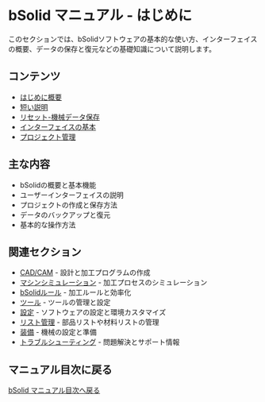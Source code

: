 # bSolid マニュアル - はじめに

このセクションでは、bSolidソフトウェアの基本的な使い方、インターフェイスの概要、データの保存と復元などの基礎知識について説明します。

## コンテンツ

- [はじめに概要](./01-00_overview.md)
- [短い説明](./01-01_breve_panoramica.md)
- [リセット-機械データ保存](./01-02_imp_back_restore.md)
- [インターフェイスの基本](./01-03_interface_basics.md)
- [プロジェクト管理](./01-04_project_management.md)

## 主な内容

- bSolidの概要と基本機能
- ユーザーインターフェイスの説明
- プロジェクトの作成と保存方法
- データのバックアップと復元
- 基本的な操作方法

## 関連セクション

- [CAD/CAM](../02-CADCAM/README.md) - 設計と加工プログラムの作成
- [マシンシミュレーション](../03-SimMacchina/README.md) - 加工プロセスのシミュレーション
- [bSolidルール](../04-RegolebSolid/README.md) - 加工ルールと効率化
- [ツール](../05-Utensili/README.md) - ツールの管理と設定
- [設定](../06-Impostaz/README.md) - ソフトウェアの設定と環境カスタマイズ
- [リスト管理](../07-Distinte/README.md) - 部品リストや材料リストの管理
- [装備](../08-Attrezzaggio/README.md) - 機械の設定と準備
- [トラブルシューティング](../09-Troubleshooting/README.md) - 問題解決とサポート情報

## マニュアル目次に戻る

[bSolid マニュアル目次へ戻る](../README.md) 